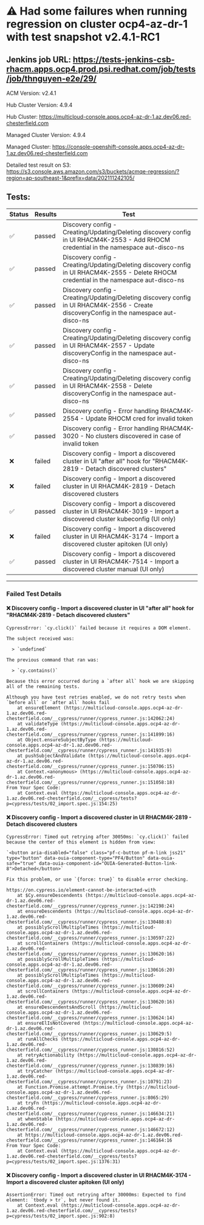 # :warning: Had some failures when running regression on cluster ocp4-az-dr-1 with test snapshot v2.4.1-RC1 

## Jenkins job URL: https://tests-jenkins-csb-rhacm.apps.ocp4.prod.psi.redhat.com/job/tests/job/thnguyen-e2e/29/


ACM Version: v2.4.1

Hub Cluster Version: 4.9.4

Hub Cluster: https://multicloud-console.apps.ocp4-az-dr-1.az.dev06.red-chesterfield.com

Managed Cluster Version: 4.9.4

Managed Cluster: https://console-openshift-console.apps.ocp4-az-dr-1.az.dev06.red-chesterfield.com

Detailed test result on S3: https://s3.console.aws.amazon.com/s3/buckets/acmqe-regression/?region=ap-southeast-1&prefix=data/202111242105/

## Tests:

|Status|Results|Test|
|---|---|---|
| :white_check_mark: | passed | Discovery config - Creating/Updating/Deleting discovery config in UI RHACM4K-2553 - Add RHOCM credential in the namespace aut-disco-ns |
| :white_check_mark: | passed | Discovery config - Creating/Updating/Deleting discovery config in UI RHACM4K-2555 - Delete RHOCM credential in the namespace aut-disco-ns |
| :white_check_mark: | passed | Discovery config - Creating/Updating/Deleting discovery config in UI RHACM4K-2556 - Create discoveryConfig in the namespace aut-disco-ns |
| :white_check_mark: | passed | Discovery config - Creating/Updating/Deleting discovery config in UI RHACM4K-2557 - Update discoveryConfig in the namespace aut-disco-ns |
| :white_check_mark: | passed | Discovery config - Creating/Updating/Deleting discovery config in UI RHACM4K-2558 - Delete discoveryConfig in the namespace aut-disco-ns |
| :white_check_mark: | passed | Discovery config - Error handling RHACM4K-2554 - Update RHOCM cred for invalid token |
| :white_check_mark: | passed | Discovery config - Error handling RHACM4K-3020 - No clusters discovered in case of invalid token |
| :x: | failed | Discovery config - Import a discovered cluster in UI "after all" hook for "RHACM4K-2819 - Detach discovered clusters" |
| :x: | failed | Discovery config - Import a discovered cluster in UI RHACM4K-2819 - Detach discovered clusters |
| :white_check_mark: | passed | Discovery config - Import a discovered cluster in UI RHACM4K-3019 - Import a discovered cluster kubeconfig (UI only) |
| :x: | failed | Discovery config - Import a discovered cluster in UI RHACM4K-3174 - Import a discovered cluster apitoken (UI only) |
| :white_check_mark: | passed | Discovery config - Import a discovered cluster in UI RHACM4K-7514 - Import a discovered cluster manual (UI only) |


---

### Failed Test Details

#### :x: Discovery config - Import a discovered cluster in UI "after all" hook for "RHACM4K-2819 - Detach discovered clusters"

```
CypressError: `cy.click()` failed because it requires a DOM element.

The subject received was:

  > `undefined`

The previous command that ran was:

  > `cy.contains()`

Because this error occurred during a `after all` hook we are skipping all of the remaining tests.

Although you have test retries enabled, we do not retry tests when `before all` or `after all` hooks fail
    at ensureElement (https://multicloud-console.apps.ocp4-az-dr-1.az.dev06.red-chesterfield.com/__cypress/runner/cypress_runner.js:142062:24)
    at validateType (https://multicloud-console.apps.ocp4-az-dr-1.az.dev06.red-chesterfield.com/__cypress/runner/cypress_runner.js:141899:16)
    at Object.ensureSubjectByType (https://multicloud-console.apps.ocp4-az-dr-1.az.dev06.red-chesterfield.com/__cypress/runner/cypress_runner.js:141935:9)
    at pushSubjectAndValidate (https://multicloud-console.apps.ocp4-az-dr-1.az.dev06.red-chesterfield.com/__cypress/runner/cypress_runner.js:150706:15)
    at Context.<anonymous> (https://multicloud-console.apps.ocp4-az-dr-1.az.dev06.red-chesterfield.com/__cypress/runner/cypress_runner.js:151058:18)
From Your Spec Code:
    at Context.eval (https://multicloud-console.apps.ocp4-az-dr-1.az.dev06.red-chesterfield.com/__cypress/tests?p=cypress/tests/02_import.spec.js:154:25)
```

#### :x: Discovery config - Import a discovered cluster in UI RHACM4K-2819 - Detach discovered clusters

```
CypressError: Timed out retrying after 30050ms: `cy.click()` failed because the center of this element is hidden from view:

`<button aria-disabled="false" class="pf-c-button pf-m-link jss21" type="button" data-ouia-component-type="PF4/Button" data-ouia-safe="true" data-ouia-component-id="OUIA-Generated-Button-link-8">Detached</button>`

Fix this problem, or use `{force: true}` to disable error checking.

https://on.cypress.io/element-cannot-be-interacted-with
    at $Cy.ensureDescendents (https://multicloud-console.apps.ocp4-az-dr-1.az.dev06.red-chesterfield.com/__cypress/runner/cypress_runner.js:142198:24)
    at ensureDescendents (https://multicloud-console.apps.ocp4-az-dr-1.az.dev06.red-chesterfield.com/__cypress/runner/cypress_runner.js:130488:8)
    at possiblyScrollMultipleTimes (https://multicloud-console.apps.ocp4-az-dr-1.az.dev06.red-chesterfield.com/__cypress/runner/cypress_runner.js:130597:22)
    at scrollContainers (https://multicloud-console.apps.ocp4-az-dr-1.az.dev06.red-chesterfield.com/__cypress/runner/cypress_runner.js:130620:16)
    at possiblyScrollMultipleTimes (https://multicloud-console.apps.ocp4-az-dr-1.az.dev06.red-chesterfield.com/__cypress/runner/cypress_runner.js:130616:20)
    at possiblyScrollMultipleTimes (https://multicloud-console.apps.ocp4-az-dr-1.az.dev06.red-chesterfield.com/__cypress/runner/cypress_runner.js:130609:24)
    at scrollContainers (https://multicloud-console.apps.ocp4-az-dr-1.az.dev06.red-chesterfield.com/__cypress/runner/cypress_runner.js:130620:16)
    at ensureDescendentsAndScroll (https://multicloud-console.apps.ocp4-az-dr-1.az.dev06.red-chesterfield.com/__cypress/runner/cypress_runner.js:130624:14)
    at ensureElIsNotCovered (https://multicloud-console.apps.ocp4-az-dr-1.az.dev06.red-chesterfield.com/__cypress/runner/cypress_runner.js:130629:5)
    at runAllChecks (https://multicloud-console.apps.ocp4-az-dr-1.az.dev06.red-chesterfield.com/__cypress/runner/cypress_runner.js:130816:52)
    at retryActionability (https://multicloud-console.apps.ocp4-az-dr-1.az.dev06.red-chesterfield.com/__cypress/runner/cypress_runner.js:130839:16)
    at tryCatcher (https://multicloud-console.apps.ocp4-az-dr-1.az.dev06.red-chesterfield.com/__cypress/runner/cypress_runner.js:10791:23)
    at Function.Promise.attempt.Promise.try (https://multicloud-console.apps.ocp4-az-dr-1.az.dev06.red-chesterfield.com/__cypress/runner/cypress_runner.js:8065:29)
    at tryFn (https://multicloud-console.apps.ocp4-az-dr-1.az.dev06.red-chesterfield.com/__cypress/runner/cypress_runner.js:146634:21)
    at whenStable (https://multicloud-console.apps.ocp4-az-dr-1.az.dev06.red-chesterfield.com/__cypress/runner/cypress_runner.js:146672:12)
    at https://multicloud-console.apps.ocp4-az-dr-1.az.dev06.red-chesterfield.com/__cypress/runner/cypress_runner.js:146164:16
From Your Spec Code:
    at Context.eval (https://multicloud-console.apps.ocp4-az-dr-1.az.dev06.red-chesterfield.com/__cypress/tests?p=cypress/tests/02_import.spec.js:1376:31)
```

#### :x: Discovery config - Import a discovered cluster in UI RHACM4K-3174 - Import a discovered cluster apitoken (UI only)

```
AssertionError: Timed out retrying after 30000ms: Expected to find element: `tbody > tr`, but never found it.
    at Context.eval (https://multicloud-console.apps.ocp4-az-dr-1.az.dev06.red-chesterfield.com/__cypress/tests?p=cypress/tests/02_import.spec.js:902:8)
```

